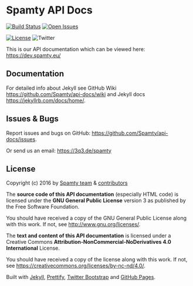 # Spamty API Docs

[![Build Status](https://travis-ci.org/Spamty/api-docs.svg?branch=gh-pages)](https://travis-ci.org/Spamty/api-docs)
[![Open Issues](https://img.shields.io/github/issues/spamty/api-docs.svg)](https://github.com/Spamty/api-docs/issues)

[![License](https://img.shields.io/badge/license-CC--BY--NC--ND_GNU--GPL--v3-blue.svg)](https://github.com/Spamty/api-docs/blob/gh-pages/LICENSE.md)
![Twitter](https://img.shields.io/twitter/follow/Spamty.svg?style=social&label=Follow&maxAge=2592000)


This is our API documentation which can be viewed here: <https://dev.spamty.eu/>

## Documentation

For detailed info about Jekyll see GitHub Wiki <https://github.com/Spamty/api-docs/wiki> and Jekyll docs <https://jekyllrb.com/docs/home/>.

## Issues & Bugs

Report issues and bugs on GitHub: <https://github.com/Spamty/api-docs/issues>. 

Or send us an email: <https://3q3.de/spamty>

## License

Copyright (c) 2016 by 
[Spamty team](https://github.com/Spamty) &
[contributors](https://github.com/Spamty/api-docs/graphs/contributors)

The **source code of this API documentation** (especially HTML code)
is licensed under the **GNU General Public License**
version 3 as published by the Free Software Foundation.

You should have received a copy of the GNU General Public License
along with this work. If not, see <http://www.gnu.org/licenses/>.

The **text and content of this API documentation** 
is licensed under a Creative Commons 
**Attribution-NonCommercial-NoDerivatives 4.0 International** License.

You should have received a copy of the license along with this
work. If not, see <https://creativecommons.org/licenses/by-nc-nd/4.0/>.


Built with 
[Jekyll](https://jekyllrb.com/), 
[Prettify](https://github.com/google/code-prettify/), 
[Twitter Bootstrap](https://getbootstrap.com/) and 
[GitHub Pages](https://pages.github.com).
